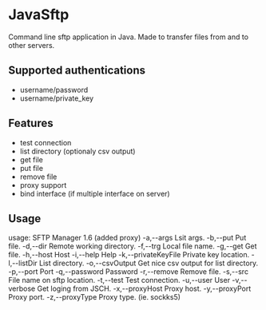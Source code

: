 # JavaSftp
Command line sftp application in Java. Made to transfer files from and to other servers. 

## Supported authentications
- username/password
- username/private_key

## Features
- test connection
- list directory (optionaly csv output)
- get file
- put file
- remove file
- proxy support
- bind interface (if multiple interface on server)


## Usage

usage: SFTP Manager 1.6 (added proxy)
 -a,--args                   Lsit args.
 -b,--put                    Put file.
 -d,--dir <arg>              Remote working directory.
 -f,--trg <arg>              Local file name.
 -g,--get                    Get file.
 -h,--host <arg>             Host
 -i,--help                   Help
 -k,--privateKeyFile <arg>   Private key location.
 -l,--listDir                List directory.
 -o,--csvOutput              Get nice csv output for list directory.
 -p,--port <arg>             Port
 -q,--password <arg>         Password
 -r,--remove                 Remove file.
 -s,--src <arg>              File name on sftp location.
 -t,--test                   Test connection.
 -u,--user <arg>             User
 -v,--verbose                Get loging from JSCH.
 -x,--proxyHost <arg>        Proxy host.
 -y,--proxyPort <arg>        Proxy port.
 -z,--proxyType <arg>        Proxy type. (ie. sockks5)
